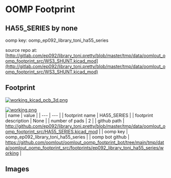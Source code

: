 # OOMP Footprint  
## HA55_SERIES  by none  
  
oomp key: oomp_ep092_library_toni_ha55_series  
  
source repo at: [http://gitlab.com/ep092/library_toni.pretty/blob/master/tmp/data/oomlout_oomp_footprint_src/WS3_SHUNT.kicad_mod](http://gitlab.com/ep092/library_toni.pretty/blob/master/tmp/data/oomlout_oomp_footprint_src/WS3_SHUNT.kicad_mod)  
## Footprint  
  
[![working_kicad_pcb_3d.png](working_kicad_pcb_3d_600.png)](working_kicad_pcb_3d.png)  
  
[![working.png](working_600.png)](working.png)  
| name | value | 
| --- | --- | 
| footprint name | HA55_SERIES | 
| footprint description | None | 
| number of pads | 2 | 
| github path | http://github.com/ep092/library_toni.pretty/blob/master/tmp/data/oomlout_oomp_footprint_src/HA55_SERIES.kicad_mod | 
| oomp key | oomp_ep092_library_toni_ha55_series | 
| oomp bot github | https://github.com/oomlout/oomlout_oomp_footprint_bot/tree/main/tmp/data/oomlout_oomp_footprint_src/footprints/ep092_library_toni_ha55_series/working | 
## Images  
